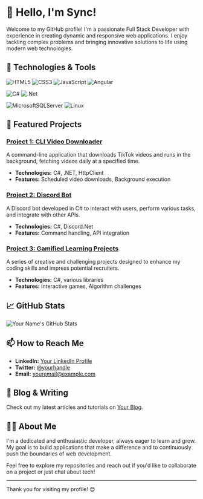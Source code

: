 # 👋 Hello, I'm Sync!

Welcome to my GitHub profile! I'm a passionate Full Stack Developer with experience in creating dynamic and responsive web applications. I enjoy tackling complex problems and bringing innovative solutions to life using modern web technologies.

## 🚀 Technologies & Tools

  ![HTML5](https://img.shields.io/badge/html5-%23E34F26.svg?style=for-the-badge&logo=html5&logoColor=white)
  ![CSS3](https://img.shields.io/badge/css3-%231572B6.svg?style=for-the-badge&logo=css3&logoColor=white)
  ![JavaScript](https://img.shields.io/badge/javascript-%23323330.svg?style=for-the-badge&logo=javascript&logoColor=%23F7DF1E)
  ![Angular](https://img.shields.io/badge/angular-%23DD0031.svg?style=for-the-badge&logo=angular&logoColor=white)

  ![C#](https://img.shields.io/badge/c%23-%23239120.svg?style=for-the-badge&logo=csharp&logoColor=white)
  ![.Net](https://img.shields.io/badge/.NET-5C2D91?style=for-the-badge&logo=.net&logoColor=white)

  ![MicrosoftSQLServer](https://img.shields.io/badge/Microsoft%20SQL%20Server-CC2927?style=for-the-badge&logo=microsoft%20sql%20server&logoColor=white)
  ![Linux](https://img.shields.io/badge/Linux-FCC624?style=for-the-badge&logo=linux&logoColor=black)

## 📌 Featured Projects

### [Project 1: CLI Video Downloader](https://github.com/ServerSync/DanielaWytte)
A command-line application that downloads TikTok videos and runs in the background, fetching videos daily at a specified time.
- **Technologies:** C#, .NET, HttpClient
- **Features:** Scheduled video downloads, Background execution

### [Project 2: Discord Bot](https://github.com/ServerSync/DanielaWytte)
A Discord bot developed in C# to interact with users, perform various tasks, and integrate with other APIs.
- **Technologies:** C#, Discord.Net
- **Features:** Command handling, API integration

### [Project 3: Gamified Learning Projects](https://github.com/ServerSync/DanielaWytte)
A series of creative and challenging projects designed to enhance my coding skills and impress potential recruiters.
- **Technologies:** C#, various libraries
- **Features:** Interactive games, Algorithm challenges

## 📈 GitHub Stats

![Your Name's GitHub Stats](https://github-readme-stats.vercel.app/api?username=ServerSync&show_icons=true&theme=radical)

## 📫 How to Reach Me

- **LinkedIn:** [Your LinkedIn Profile](https://www.linkedin.com/in/tonho/)
- **Twitter:** [@yourhandle](https://x.com/ServerSync_)
- **Email:** [youremail@example.com](mailto:tonhodubois@gmail.com)

## 📝 Blog & Writing

Check out my latest articles and tutorials on [Your Blog](https://github.com/ServerSync).

## 👨‍💻 About Me

I'm a dedicated and enthusiastic developer, always eager to learn and grow. My goal is to build applications that make a difference and to continuously push the boundaries of web development.

Feel free to explore my repositories and reach out if you'd like to collaborate on a project or just chat about tech!

---

Thank you for visiting my profile! 😊


